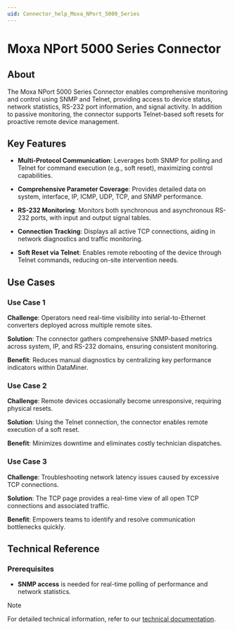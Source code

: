 ```yaml
---
uid: Connector_help_Moxa_NPort_5000_Series
---
```


# Moxa NPort 5000 Series Connector

## About

The Moxa NPort 5000 Series Connector enables comprehensive monitoring and control using SNMP and Telnet, providing access to device status, network statistics, RS-232 port information, and signal activity. In addition to passive monitoring, the connector supports Telnet-based soft resets for proactive remote device management.

## Key Features

- **Multi-Protocol Communication**: Leverages both SNMP for polling and Telnet for command execution (e.g., soft reset), maximizing control capabilities.

- **Comprehensive Parameter Coverage**: Provides detailed data on system, interface, IP, ICMP, UDP, TCP, and SNMP performance.

- **RS-232 Monitoring**: Monitors both synchronous and asynchronous RS-232 ports, with input and output signal tables.

- **Connection Tracking**: Displays all active TCP connections, aiding in network diagnostics and traffic monitoring.

- **Soft Reset via Telnet**: Enables remote rebooting of the device through Telnet commands, reducing on-site intervention needs.

## Use Cases

### Use Case 1

**Challenge**: Operators need real-time visibility into serial-to-Ethernet converters deployed across multiple remote sites.

**Solution**: The connector gathers comprehensive SNMP-based metrics across system, IP, and RS-232 domains, ensuring consistent monitoring.

**Benefit**: Reduces manual diagnostics by centralizing key performance indicators within DataMiner.

### Use Case 2

**Challenge**: Remote devices occasionally become unresponsive, requiring physical resets.

**Solution**: Using the Telnet connection, the connector enables remote execution of a soft reset.

**Benefit**: Minimizes downtime and eliminates costly technician dispatches.

### Use Case 3

**Challenge**: Troubleshooting network latency issues caused by excessive TCP connections.

**Solution**: The TCP page provides a real-time view of all open TCP connections and associated traffic.

**Benefit**: Empowers teams to identify and resolve communication bottlenecks quickly.

## Technical Reference

### Prerequisites

- **SNMP access** is needed for real-time polling of performance and network statistics.

> [!NOTE]
> For detailed technical information, refer to our [technical documentation](xref:Connector_help_Moxa_NPort_5000_Series_Technical).
